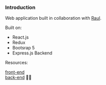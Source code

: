 ### Introduction
Web application built in collaboration with [Raul](https://github.com/Raulanthropos).

Built on:
<ul>
<li>React.js</li>
<li>Redux</li>
<li>Bootsrap 5</li>
<li>Express.js Backend</li>
</ul>
Resources:


[front-end](https://github.com/talmkg/Blog-FrontEnd)<br/>
[back-end](https://github.com/talmkg/MainBackEnd-Express.js) 👨‍💻

